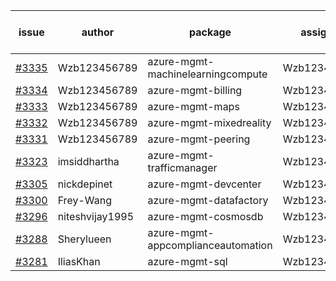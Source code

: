 | issue | author | package | assignee | bot advice | created date of issue | target release date | date from target |
| ------ | ------ | ------ | ------ | ------ | ------ | ------ | :-----: |
| [#3335](https://github.com/Azure/sdk-release-request/issues/3335) | Wzb123456789 | azure-mgmt-machinelearningcompute | Wzb123456789 |  | 11-01 | 11-25 |  |
| [#3334](https://github.com/Azure/sdk-release-request/issues/3334) | Wzb123456789 | azure-mgmt-billing | Wzb123456789 |  | 11-01 | 11-25 |  |
| [#3333](https://github.com/Azure/sdk-release-request/issues/3333) | Wzb123456789 | azure-mgmt-maps | Wzb123456789 |  | 11-01 | 11-25 |  |
| [#3332](https://github.com/Azure/sdk-release-request/issues/3332) | Wzb123456789 | azure-mgmt-mixedreality | Wzb123456789 |  | 11-01 | 11-25 |  |
| [#3331](https://github.com/Azure/sdk-release-request/issues/3331) | Wzb123456789 | azure-mgmt-peering | Wzb123456789 |  | 11-01 | 11-25 |  |
| [#3323](https://github.com/Azure/sdk-release-request/issues/3323) | imsiddhartha | azure-mgmt-trafficmanager | Wzb123456789 |  | 10-28 | 11-25 |  |
| [#3305](https://github.com/Azure/sdk-release-request/issues/3305) | nickdepinet | azure-mgmt-devcenter | Wzb123456789 |  | 10-26 | 11-25 |  |
| [#3300](https://github.com/Azure/sdk-release-request/issues/3300) | Frey-Wang | azure-mgmt-datafactory | Wzb123456789 |  | 10-26 | 11-25 |  |
| [#3296](https://github.com/Azure/sdk-release-request/issues/3296) | niteshvijay1995 | azure-mgmt-cosmosdb | Wzb123456789 |  | 10-25 | 11-25 |  |
| [#3288](https://github.com/Azure/sdk-release-request/issues/3288) | Sherylueen | azure-mgmt-appcomplianceautomation | Wzb123456789 | On time | 10-24 | 11-16 |  |
| [#3281](https://github.com/Azure/sdk-release-request/issues/3281) | IliasKhan | azure-mgmt-sql | Wzb123456789 |  | 10-19 | 11-25 |  |
